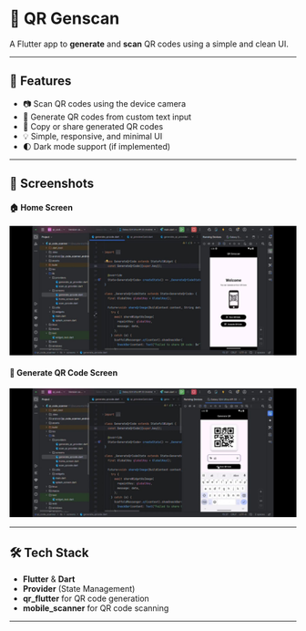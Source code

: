 # 📱 QR Genscan

A Flutter app to **generate** and **scan** QR codes using a simple and clean UI.

---

## 🚀 Features

- 📷 Scan QR codes using the device camera  
- 🔲 Generate QR codes from custom text input  
- 🧾 Copy or share generated QR codes  
- 💡 Simple, responsive, and minimal UI  
- 🌓 Dark mode support (if implemented)

---

## 📸 Screenshots

#### 🏠 Home Screen
![Home Screen](https://github.com/Muhammad-Umair-Gujjar/flutter_qr_genScan/blob/master/home_Qr.jpg?raw=true)

#### 🧾 Generate QR Code Screen
![Generate QR](https://github.com/Muhammad-Umair-Gujjar/flutter_qr_genScan/blob/master/genrate_qr.jpg?raw=true)

---

## 🛠️ Tech Stack

- **Flutter** & **Dart**
- **Provider** (State Management)
- **qr_flutter** for QR code generation  
- **mobile_scanner** for QR code scanning

---

